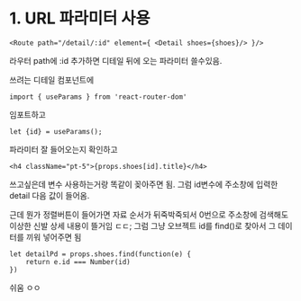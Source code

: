 # 1. URL 파라미터 사용
```
<Route path="/detail/:id" element={ <Detail shoes={shoes}/> }/>
```
라우터 path에 :id 추가하면 디테일 뒤에 오는 파라미터 쓸수있음.

쓰려는 디테일 컴포넌트에
```
import { useParams } from 'react-router-dom'
```
임포트하고
```
let {id} = useParams();
```
파라미터 잘 들어오는지 확인하고
```
<h4 className="pt-5">{props.shoes[id].title}</h4>
```
쓰고싶은데 변수 사용하는거랑 똑같이 꽂아주면 됨. 그럼 id변수에 주소창에 입력한 detail 다음 값이 들어옴.

근데 뭔가 정렬버튼이 들어가면 자료 순서가 뒤죽박죽되서 0번으로 주소창에 검색해도 이상한 신발 상세 내용이 뜰거임 ㄷㄷ;
그럼 그냥 오브젝트 id를 find()로 찾아서 그 데이터를 끼워 넣어주면 됨

```
let detailPd = props.shoes.find(function(e) {
    return e.id === Number(id)
})
```
쉬움 ㅇㅇ
